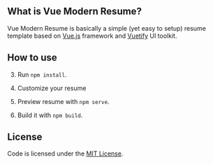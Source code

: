 ## What is Vue Modern Resume?

Vue Modern Resume is basically a simple (yet easy to setup) resume template based on <a href="https://vuejs.org/">Vue.js</a> framework and <a href="https://vuetifyjs.com/">Vuetify</a> UI toolkit.

## How to use

3. Run `npm install`.

4. Customize your resume

5. Preview resume with `npm serve`.

6. Build it with `npm build`.

## License

Code is licensed under the [MIT License](LICENSE).
